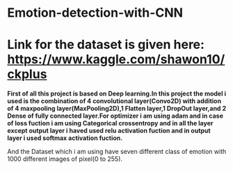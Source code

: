 # Emotion-detection-with-CNN


# Link for the dataset is given here: https://www.kaggle.com/shawon10/ckplus

**First of all this project is based on Deep learning.In this project the model i used is the combination of 4 convolutional layer(Convo2D) with addition of 4 maxpooling layer(MaxPooling2D),1 Flatten layer,1 DropOut layer,and 2 Dense of fully connected layer.For optimizer i am using adam and in case of loss fuction i am using Categorical crossentropy and in all the layer except output layer i haved used relu activation fuction and in output layer i used softmax activation fuction.**

And the Dataset which  i am using have seven different class of emotion with 1000 different images of pixel(0 to 255).
